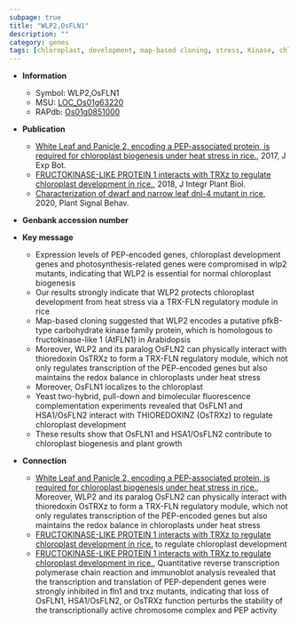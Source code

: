 ```yaml
---
subpage: true
title: "WLP2,OsFLN1"
description: ""
category: genes
tags: [chloroplast, development, map-based cloning, stress, Kinase, chloroplast development, growth, plant growth]
---
```


* **Information**  
    + Symbol: WLP2,OsFLN1  
    + MSU: [LOC_Os01g63220](http://rice.plantbiology.msu.edu/cgi-bin/ORF_infopage.cgi?orf=LOC_Os01g63220)  
    + RAPdb: [Os01g0851000](http://rapdb.dna.affrc.go.jp/viewer/gbrowse_details/irgsp1?name=Os01g0851000)  

* **Publication**  
    + [White Leaf and Panicle 2, encoding a PEP-associated protein, is required for chloroplast biogenesis under heat stress in rice.](http://www.ncbi.nlm.nih.gov/pubmed?term=White+Leaf+and+Panicle+2,+encoding+a+PEP-associated+protein,+is+required+for+chloroplast+biogenesis+under+heat+stress+in+rice.%5BTitle%5D), 2017, J Exp Bot.
    + [FRUCTOKINASE-LIKE PROTEIN 1 interacts with TRXz to regulate chloroplast development in rice.](http://www.ncbi.nlm.nih.gov/pubmed?term=FRUCTOKINASE-LIKE+PROTEIN+1+interacts+with+TRXz+to+regulate+chloroplast+development+in+rice.%5BTitle%5D), 2018, J Integr Plant Biol.
    + [Characterization of dwarf and narrow leaf  dnl-4 mutant in rice](http://www.ncbi.nlm.nih.gov/pubmed?term=Characterization+of+dwarf+and+narrow+leaf++dnl-4+mutant+in+rice%5BTitle%5D), 2020, Plant Signal Behav.

* **Genbank accession number**  

* **Key message**  
    + Expression levels of PEP-encoded genes, chloroplast development genes and photosynthesis-related genes were compromised in wlp2 mutants, indicating that WLP2 is essential for normal chloroplast biogenesis
    + Our results strongly indicate that WLP2 protects chloroplast development from heat stress via a TRX-FLN regulatory module in rice
    + Map-based cloning suggested that WLP2 encodes a putative pfkB-type carbohydrate kinase family protein, which is homologous to fructokinase-like 1 (AtFLN1) in Arabidopsis
    + Moreover, WLP2 and its paralog OsFLN2 can physically interact with thioredoxin OsTRXz to form a TRX-FLN regulatory module, which not only regulates transcription of the PEP-encoded genes but also maintains the redox balance in chloroplasts under heat stress
    + Moreover, OsFLN1 localizes to the chloroplast
    + Yeast two-hybrid, pull-down and bimolecular fluorescence complementation experiments revealed that OsFLN1 and HSA1/OsFLN2 interact with THIOREDOXINZ (OsTRXz) to regulate chloroplast development
    + These results show that OsFLN1 and HSA1/OsFLN2 contribute to chloroplast biogenesis and plant growth

* **Connection**  
    + [White Leaf and Panicle 2, encoding a PEP-associated protein, is required for chloroplast biogenesis under heat stress in rice.](http://www.ncbi.nlm.nih.gov/pubmed?term=White+Leaf+and+Panicle+2,+encoding+a+PEP-associated+protein,+is+required+for+chloroplast+biogenesis+under+heat+stress+in+rice.%5BTitle%5D),  Moreover, WLP2 and its paralog OsFLN2 can physically interact with thioredoxin OsTRXz to form a TRX-FLN regulatory module, which not only regulates transcription of the PEP-encoded genes but also maintains the redox balance in chloroplasts under heat stress
    + [FRUCTOKINASE-LIKE PROTEIN 1 interacts with TRXz to regulate chloroplast development in rice.](OsTRXz) to regulate chloroplast development
    + [FRUCTOKINASE-LIKE PROTEIN 1 interacts with TRXz to regulate chloroplast development in rice.](http://www.ncbi.nlm.nih.gov/pubmed?term=FRUCTOKINASE-LIKE+PROTEIN+1+interacts+with+TRXz+to+regulate+chloroplast+development+in+rice.%5BTitle%5D),  Quantitative reverse transcription polymerase chain reaction and immunoblot analysis revealed that the transcription and translation of PEP-dependent genes were strongly inhibited in fln1 and trxz mutants, indicating that loss of OsFLN1, HSA1/OsFLN2, or OsTRXz function perturbs the stability of the transcriptionally active chromosome complex and PEP activity



